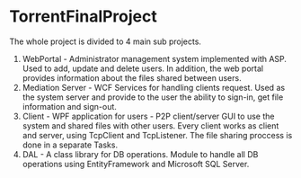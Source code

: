# TorrentFinalProject
The whole project is divided to 4 main sub projects.
1) WebPortal - Administrator management system implemented with ASP. Used to add, update and delete users.
   In addition, the web portal provides information about the files shared between users.
2) Mediation Server - WCF Services for handling clients request.
   Used as the system server and provide to the user the ability to sign-in, get file information and sign-out.
3) Client - WPF application for users - P2P client/server GUI to use the system and shared files with other users.
   Every client works as client and server, using TcpClient and TcpListener.
   The file sharing proccess is done in a separate Tasks.
4) DAL - A class library for DB operations.
   Module to handle all DB operations using EntityFramework and Microsoft SQL Server.
